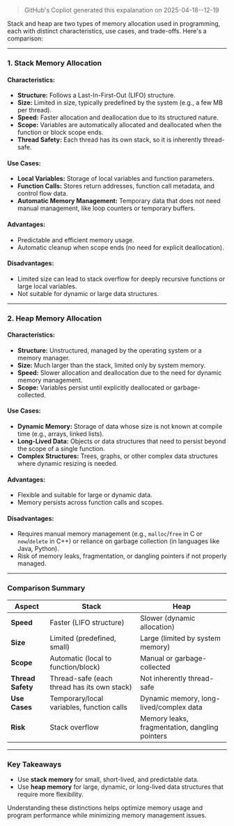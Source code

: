 > GitHub's Copliot generated this expalanation on 2025-04-18--12-19

Stack and heap are two types of memory allocation used in programming, each with distinct characteristics, use cases, and trade-offs. Here's a comparison:

---

### **1. Stack Memory Allocation**
#### **Characteristics:**
- **Structure:** Follows a Last-In-First-Out (LIFO) structure.
- **Size:** Limited in size, typically predefined by the system (e.g., a few MB per thread).
- **Speed:** Faster allocation and deallocation due to its structured nature.
- **Scope:** Variables are automatically allocated and deallocated when the function or block scope ends.
- **Thread Safety:** Each thread has its own stack, so it is inherently thread-safe.

#### **Use Cases:**
- **Local Variables:** Storage of local variables and function parameters.
- **Function Calls:** Stores return addresses, function call metadata, and control flow data.
- **Automatic Memory Management:** Temporary data that does not need manual management, like loop counters or temporary buffers.

#### **Advantages:**
- Predictable and efficient memory usage.
- Automatic cleanup when scope ends (no need for explicit deallocation).

#### **Disadvantages:**
- Limited size can lead to stack overflow for deeply recursive functions or large local variables.
- Not suitable for dynamic or large data structures.

---

### **2. Heap Memory Allocation**
#### **Characteristics:**
- **Structure:** Unstructured, managed by the operating system or a memory manager.
- **Size:** Much larger than the stack, limited only by system memory.
- **Speed:** Slower allocation and deallocation due to the need for dynamic memory management.
- **Scope:** Variables persist until explicitly deallocated or garbage-collected.

#### **Use Cases:**
- **Dynamic Memory:** Storage of data whose size is not known at compile time (e.g., arrays, linked lists).
- **Long-Lived Data:** Objects or data structures that need to persist beyond the scope of a single function.
- **Complex Structures:** Trees, graphs, or other complex data structures where dynamic resizing is needed.

#### **Advantages:**
- Flexible and suitable for large or dynamic data.
- Memory persists across function calls and scopes.

#### **Disadvantages:**
- Requires manual memory management (e.g., `malloc`/`free` in C or `new`/`delete` in C++) or reliance on garbage collection (in languages like Java, Python).
- Risk of memory leaks, fragmentation, or dangling pointers if not properly managed.

---

### **Comparison Summary**

| **Aspect**           | **Stack**                                    | **Heap**                                    |
|-----------------------|----------------------------------------------|--------------------------------------------|
| **Speed**            | Faster (LIFO structure)                      | Slower (dynamic allocation)                |
| **Size**             | Limited (predefined, small)                  | Large (limited by system memory)           |
| **Scope**            | Automatic (local to function/block)          | Manual or garbage-collected                |
| **Thread Safety**    | Thread-safe (each thread has its own stack)  | Not inherently thread-safe                 |
| **Use Cases**        | Temporary/local variables, function calls    | Dynamic memory, long-lived/complex data    |
| **Risk**             | Stack overflow                              | Memory leaks, fragmentation, dangling pointers |

---

### **Key Takeaways**
- Use **stack memory** for small, short-lived, and predictable data.
- Use **heap memory** for large, dynamic, or long-lived data structures that require more flexibility.

Understanding these distinctions helps optimize memory usage and program performance while minimizing memory management issues.